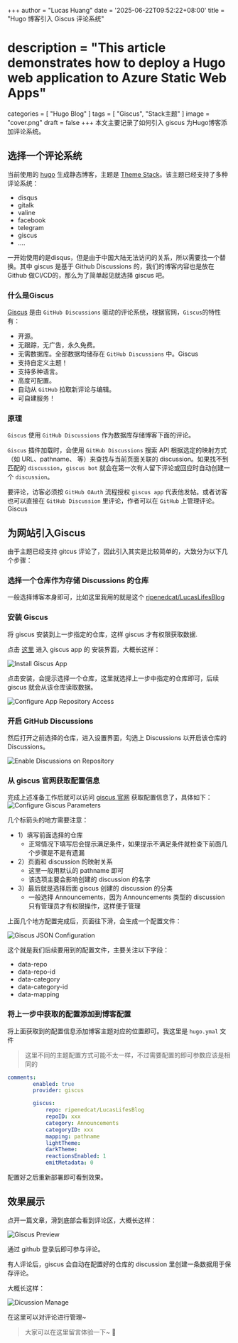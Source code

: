 +++
author = "Lucas Huang"
date = '2025-06-22T09:52:22+08:00'
title = "Hugo 博客引入 Giscus 评论系统"
# description = "This article demonstrates how to deploy a Hugo web application to Azure Static Web Apps"
categories = [
    "Hugo Blog"
]
tags = [
    "Giscus",
    "Stack主题"
]
image = "cover.png"
draft = false
+++
本文主要记录了如何引入 giscus 为Hugo博客添加评论系统。

## 选择一个评论系统

当前使用的 [hugo](https://github.com/gohugoio/hugo) 生成静态博客，主题是 [Theme Stack](https://github.com/CaiJimmy/hugo-theme-stack)。该主题已经支持了多种评论系统：

- disqus
- gitalk
- valine
- facebook
- telegram
- giscus
- ….

一开始使用的是disqus，但是由于中国大陆无法访问的关系，所以需要找一个替换。其中 giscus 是基于 Github Discussions 的，我们的博客内容也是放在 Github 做CI/CD的，那么为了简单起见就选择 giscus 吧。

### 什么是Giscus
[Giscus](https://link.juejin.cn/?target=https%3A%2F%2Fgiscus.app%2F) 是由 `GitHub Discussions` 驱动的评论系统，根据官网，`Giscus`的特性有：

- 开源。
- 无跟踪，无广告，永久免费。
- 无需数据库。全部数据均储存在 `GitHub Discussions` 中。Giscus
- 支持自定义主题！
- 支持多种语言。
- 高度可配置。
- 自动从 `GitHub` 拉取新评论与编辑。
- 可自建服务！

### 原理
`Giscus` 使用 `GitHub Discussions` 作为数据库存储博客下面的评论。

`Giscus` 插件加载时，会使用 `GitHub Discussions` 搜索 API 根据选定的映射方式（如 URL、pathname、 等）来查找与当前页面关联的 discussion。如果找不到匹配的 `discussion`，`giscus bot` 就会在第一次有人留下评论或回应时自动创建一个 `discussion`。

要评论，访客必须按 `GitHub OAuth` 流程授权 `giscus app` 代表他发帖。或者访客也可以直接在 `GitHub Discussion` 里评论，作者可以在 `GitHub` 上管理评论。
Giscus
## 为网站引入Giscus

由于主题已经支持 gitcus 评论了，因此引入其实是比较简单的，大致分为以下几个步骤：


### 选择一个仓库作为存储 Discussions 的仓库
一般选择博客本身即可，比如这里我用的就是这个 [ripenedcat/LucasLifesBlog](https://github.com/ripenedcat/LucasLifesBlog)

### 安装 Giscus
将 giscus 安装到上一步指定的仓库，这样 giscus 才有权限获取数据.

点击 [这里](https://github.com/apps/giscus) 进入 giscus app 的 安装界面，大概长这样：

![Install Giscus App](Install-Giscus-App.png)

点击安装，会提示选择一个仓库，这里就选择上一步中指定的仓库即可，后续 giscus 就会从该仓库读取数据。

![Configure App Repository Access](Configure-App-Repository-Access.png)

### 开启 GitHub Discussions

然后打开之前选择的仓库，进入设置界面，勾选上 Discussions 以开启该仓库的 Discussions。

![Enable Discussions on Repository](Enable-Discussions-on-Repository.png)

### 从 giscus 官网获取配置信息
完成上述准备工作后就可以访问 [giscus 官网](https://giscus.app/zh-CN) 获取配置信息了，具体如下：
![Configure Giscus Parameters](Configure-Giscus-Parameters.png)

几个标箭头的地方需要注意：

- 1）填写前面选择的仓库
    - 正常情况下填写后会提示满足条件，如果提示不满足条件就检查下前面几个步骤是不是有遗漏
- 2）页面和 discussion 的映射关系
    - 这里一般用默认的 pathname 即可
    - 该选项主要会影响创建的 discussion 的名字
- 3）最后就是选择后面 giscus 创建的 discussion 的分类
    - 一般选择 Announcements，因为 Announcements 类型的 discussion 只有管理员才有权限操作，这样便于管理

上面几个地方配置完成后，页面往下滑，会生成一个配置文件：

![Giscus JSON Configuration](Giscus-JSON-Configuration.png)

这个就是我们后续要用到的配置文件，主要关注以下字段：

- data-repo
- data-repo-id
- data-category
- data-category-id
- data-mapping

### 将上一步中获取的配置添加到博客配置

将上面获取到的配置信息添加博客主题对应的位置即可。我这里是 `hugo.ymal` 文件

> 这里不同的主题配置方式可能不太一样，不过需要配置的即可参数应该是相同的

```yaml
comments:
        enabled: true
        provider: giscus

        giscus:
            repo: ripenedcat/LucasLifesBlog
            repoID: xxx
            category: Announcements
            categoryID: xxx
            mapping: pathname
            lightTheme:
            darkTheme:
            reactionsEnabled: 1
            emitMetadata: 0
```

配置好之后重新部署即可看到效果。

## 效果展示

点开一篇文章，滑到底部会看到评论区，大概长这样：

![Giscus Preview](Giscus-Preview.png)

通过 github 登录后即可参与评论。

有人评论后，giscus 会自动在配置好的仓库的 discussion 里创建一条数据用于保存评论。

大概长这样：

![Dicussion Manage](Dicussion-Manage.png)

在这里可以对评论进行管理~

> 大家可以在这里留言体验一下~ 👻


